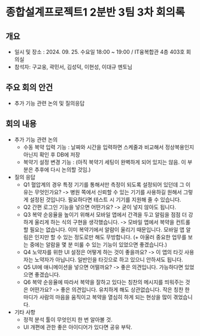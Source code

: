 # 종합설계프로젝트1 2분반 3팀 3차 회의록

## 개요
- 일시 및 장소 : 2024. 09. 25. 수요일 18:00 ~ 19:00 / IT융복합관 4층 403호 회의실
- 참석자: 구교웅, 곽민서, 김성덕, 이현성, 이대규 멘토님

## 주요 회의 안건
- 추가 기능 관련 논의 및 질의응답

## 회의 내용
- 추가 기능 관련 논의
	- 수동 복약 입력 기능 : 날짜와 시간을 입력하면 스케줄과 비교해서 정상복용인지 아닌지 확인 후 DB에 저장
	- 복약기 설정 변경 기능 : (아직 복약기 세팅이 완벽하게 되어 있지는 않음. 이 부분은 추후에 다시 논의할 것임.)
- 질의 응답
	- Q1 혈압계의 경우 특정 기기를 통해서만 측정이 되도록 설정되어 있던데 그 이유는 무엇인가요?
	  -> 병원 쪽에서 신뢰할 수 있는 기기를 사용하길 원해서 그렇게 설정된 것입니다. 필요하다면 테스트 시 기기를 지원해 줄 수 있습니다.
	- Q2 간편 로그인 기능을 넣으면 어떤가요?
	  -> 굳이 넣지 않아도 됩니다.
	- Q3 복약 순응율을 높이기 위해서 모바일 앱에서 간격을 두고 알림을 점점 더 강하게 울리게 하는 식의 구현을 생각했습니다.
	  -> 모바일 앱에서 복약을 컨트롤할 필요는 없습니다. 이미 복약기에서 알람이 울리기 때문입니다. 모바일 앱 알림은 인지만 할 수 있는 정도로만 해도 무방합니다. (+ 아울러 중요한 업무를 보는 중에는 알람을 몇 분 미룰 수 있는 기능이 있었으면 좋겠습니다.)
	- Q4 노약자를 위한 UI 설정은 어떻게 하는 것이 좋을까요?
	  -> 이 앱의 타깃 사용자는 노약자가 아닙니다. 일반인을 타깃으로 하고 있으니 안하셔도 됩니다.
	- Q5 UI에 애니메이션을 넣으면 어떨까요?
	  -> 좋은 의견입니다. 가능하다면 있었으면 좋겠습니다.
	- Q6 복약 순응율에 따라서 복약을 잘하고 있다는 칭찬의 메시지를 띄워주는 것은 어떤가요?
	  -> 좋은 의견입니다. 유치하게 해도 상관없습니다. 작은 칭찬 한마디가 사람의 마음을 움직이고 복약을 열심히 하게 되는 현상을 많이 겪었습니다.
- 기타 사항
	- 정적 분석 툴이 무엇인지 한 번 알아볼 것.
	- UI 개편에 관한 좋은 아이디어가 있다면 공유 부탁.
